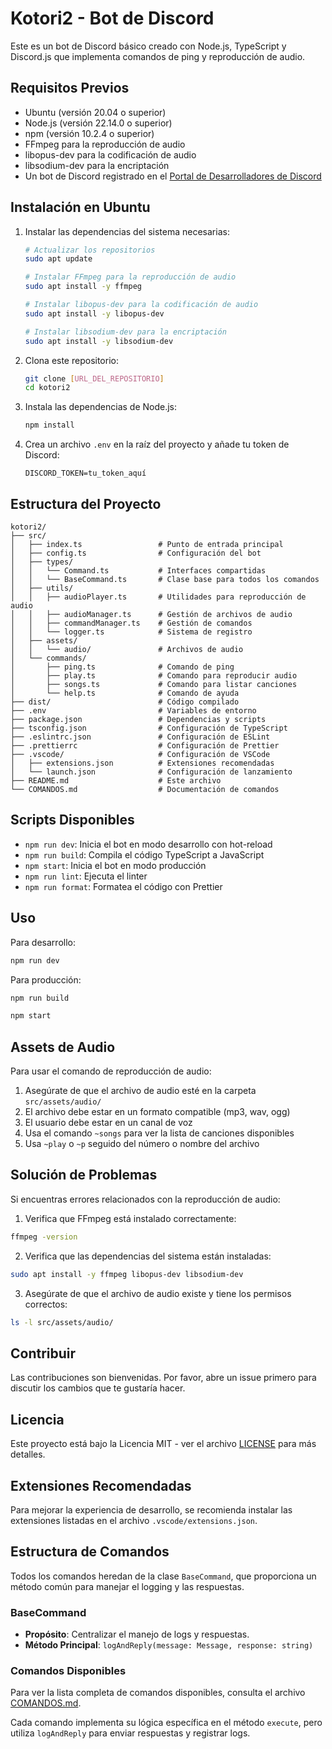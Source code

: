 # Kotori2 - Bot de Discord

Este es un bot de Discord básico creado con Node.js, TypeScript y Discord.js que implementa comandos de ping y reproducción de audio.

## Requisitos Previos

- Ubuntu (versión 20.04 o superior)
- Node.js (versión 22.14.0 o superior)
- npm (versión 10.2.4 o superior)
- FFmpeg para la reproducción de audio
- libopus-dev para la codificación de audio
- libsodium-dev para la encriptación
- Un bot de Discord registrado en el [Portal de Desarrolladores de Discord](https://discord.com/developers/applications)

## Instalación en Ubuntu

1. Instalar las dependencias del sistema necesarias:

   ```bash
   # Actualizar los repositorios
   sudo apt update
   ```

   ```bash
   # Instalar FFmpeg para la reproducción de audio
   sudo apt install -y ffmpeg
   ```

   ```bash
   # Instalar libopus-dev para la codificación de audio
   sudo apt install -y libopus-dev
   ```

   ```bash
   # Instalar libsodium-dev para la encriptación
   sudo apt install -y libsodium-dev
   ```

2. Clona este repositorio:

   ```bash
   git clone [URL_DEL_REPOSITORIO]
   cd kotori2
   ```

3. Instala las dependencias de Node.js:

   ```bash
   npm install
   ```

4. Crea un archivo `.env` en la raíz del proyecto y añade tu token de Discord:

   ```
   DISCORD_TOKEN=tu_token_aquí
   ```

## Estructura del Proyecto

```
kotori2/
├── src/
│   ├── index.ts                 # Punto de entrada principal
│   ├── config.ts                # Configuración del bot
│   ├── types/
│   │   └── Command.ts           # Interfaces compartidas
│   │   └── BaseCommand.ts       # Clase base para todos los comandos
│   ├── utils/
│   │   ├── audioPlayer.ts       # Utilidades para reproducción de audio
│   │   ├── audioManager.ts      # Gestión de archivos de audio
│   │   ├── commandManager.ts    # Gestión de comandos
│   │   └── logger.ts            # Sistema de registro
│   ├── assets/
│   │   └── audio/               # Archivos de audio
│   └── commands/
│       ├── ping.ts              # Comando de ping
│       ├── play.ts              # Comando para reproducir audio
│       ├── songs.ts             # Comando para listar canciones
│       └── help.ts              # Comando de ayuda
├── dist/                        # Código compilado
├── .env                         # Variables de entorno
├── package.json                 # Dependencias y scripts
├── tsconfig.json                # Configuración de TypeScript
├── .eslintrc.json               # Configuración de ESLint
├── .prettierrc                  # Configuración de Prettier
├── .vscode/                     # Configuración de VSCode
│   ├── extensions.json          # Extensiones recomendadas
│   └── launch.json              # Configuración de lanzamiento
├── README.md                    # Este archivo
└── COMANDOS.md                  # Documentación de comandos
```

## Scripts Disponibles

- `npm run dev`: Inicia el bot en modo desarrollo con hot-reload
- `npm run build`: Compila el código TypeScript a JavaScript
- `npm start`: Inicia el bot en modo producción
- `npm run lint`: Ejecuta el linter
- `npm run format`: Formatea el código con Prettier

## Uso

Para desarrollo:

```bash
npm run dev
```

Para producción:

```bash
npm run build
```

```bash
npm start
```

## Assets de Audio

Para usar el comando de reproducción de audio:

1. Asegúrate de que el archivo de audio esté en la carpeta `src/assets/audio/`
2. El archivo debe estar en un formato compatible (mp3, wav, ogg)
3. El usuario debe estar en un canal de voz
4. Usa el comando `~songs` para ver la lista de canciones disponibles
5. Usa `~play` o `~p` seguido del número o nombre del archivo

## Solución de Problemas

Si encuentras errores relacionados con la reproducción de audio:

1. Verifica que FFmpeg está instalado correctamente:

```bash
ffmpeg -version
```

2. Verifica que las dependencias del sistema están instaladas:

```bash
sudo apt install -y ffmpeg libopus-dev libsodium-dev
```

3. Asegúrate de que el archivo de audio existe y tiene los permisos correctos:

```bash
ls -l src/assets/audio/
```

## Contribuir

Las contribuciones son bienvenidas. Por favor, abre un issue primero para discutir los cambios que te gustaría hacer.

## Licencia

Este proyecto está bajo la Licencia MIT - ver el archivo [LICENSE](LICENSE) para más detalles.

## Extensiones Recomendadas

Para mejorar la experiencia de desarrollo, se recomienda instalar las extensiones listadas en el archivo `.vscode/extensions.json`.

## Estructura de Comandos

Todos los comandos heredan de la clase `BaseCommand`, que proporciona un método común para manejar el logging y las respuestas.

### BaseCommand

- **Propósito**: Centralizar el manejo de logs y respuestas.
- **Método Principal**: `logAndReply(message: Message, response: string)`

### Comandos Disponibles

Para ver la lista completa de comandos disponibles, consulta el archivo [COMANDOS.md](./src/commands/COMANDOS.md).

Cada comando implementa su lógica específica en el método `execute`, pero utiliza `logAndReply` para enviar respuestas y registrar logs.
